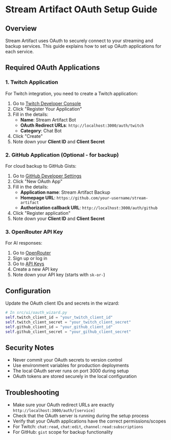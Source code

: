 # Stream Artifact OAuth Setup Guide

## Overview
Stream Artifact uses OAuth to securely connect to your streaming and backup services. This guide explains how to set up OAuth applications for each service.

## Required OAuth Applications

### 1. Twitch Application
For Twitch integration, you need to create a Twitch application:

1. Go to [Twitch Developer Console](https://dev.twitch.tv/console/apps)
2. Click "Register Your Application"
3. Fill in the details:
   - **Name**: Stream Artifact Bot
   - **OAuth Redirect URLs**: `http://localhost:3000/auth/twitch`
   - **Category**: Chat Bot
4. Click "Create"
5. Note down your **Client ID** and **Client Secret**

### 2. GitHub Application (Optional - for backup)
For cloud backup to GitHub Gists:

1. Go to [GitHub Developer Settings](https://github.com/settings/developers)
2. Click "New OAuth App"
3. Fill in the details:
   - **Application name**: Stream Artifact Backup
   - **Homepage URL**: `https://github.com/your-username/stream-artifact`
   - **Authorization callback URL**: `http://localhost:3000/auth/github`
4. Click "Register application"
5. Note down your **Client ID** and **Client Secret**

### 3. OpenRouter API Key
For AI responses:

1. Go to [OpenRouter](https://openrouter.ai)
2. Sign up or log in
3. Go to [API Keys](https://openrouter.ai/keys)
4. Create a new API key
5. Note down your API key (starts with `sk-or-`)

## Configuration
Update the OAuth client IDs and secrets in the wizard:

```python
# In src/ui/oauth_wizard.py
self.twitch_client_id = "your_twitch_client_id"
self.twitch_client_secret = "your_twitch_client_secret"
self.github_client_id = "your_github_client_id"
self.github_client_secret = "your_github_client_secret"
```

## Security Notes
- Never commit your OAuth secrets to version control
- Use environment variables for production deployments
- The local OAuth server runs on port 3000 during setup
- OAuth tokens are stored securely in the local configuration

## Troubleshooting
- Make sure your OAuth redirect URLs are exactly `http://localhost:3000/auth/[service]`
- Check that the OAuth server is running during the setup process
- Verify that your OAuth applications have the correct permissions/scopes
- For Twitch: `chat:read`, `chat:edit`, `channel:read:subscriptions`
- For GitHub: `gist` scope for backup functionality
